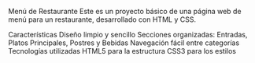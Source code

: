 Menú de Restaurante
Este es un proyecto básico de una página web de menú para un restaurante, desarrollado con HTML y CSS.

Características
Diseño limpio y sencillo
Secciones organizadas: Entradas, Platos Principales, Postres y Bebidas
Navegación fácil entre categorías
Tecnologías utilizadas
HTML5 para la estructura
CSS3 para los estilos

